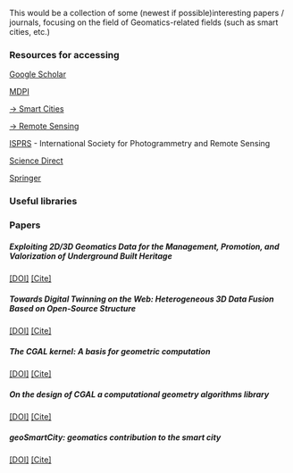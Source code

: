 This would be a collection of some (newest if possible)interesting papers / journals, focusing on the field of Geomatics-related fields (such as smart cities, etc.)

### Resources for accessing 

[Google Scholar](https://scholar.google.com/)

[MDPI](https://www.mdpi.com/)  

[ -> Smart Cities](https://www.mdpi.com/journal/smartcities)  

[ -> Remote Sensing](https://www.mdpi.com/journal/remotesensing)

[ISPRS](https://www.isprs.org/) - International Society for Photogrammetry and Remote Sensing

[Science Direct](https://www-sciencedirect-com.tudelft.idm.oclc.org/)

[Springer](https://link-springer-com.tudelft.idm.oclc.org/)

### Useful libraries

### Papers

##### Exploiting 2D/3D Geomatics Data for the Management, Promotion, and Valorization of Underground Built Heritage
[[DOI]](https://doi.org/10.3390/smartcities6010012)  [[Cite]](https://github.com/zfengyan/Geomatics-Smart-Citys/blob/main/BibTeX/1.bib)


##### Towards Digital Twinning on the Web: Heterogeneous 3D Data Fusion Based on Open-Source Structure 
[[DOI]](https://doi.org/10.3390/rs15030721)    [[Cite]](https://github.com/zfengyan/Geomatics-Smart-Citys/blob/main/BibTeX/2.bib)


##### The CGAL kernel: A basis for geometric computation
[[DOI]](https://doi.org/10.1007/BFb0014496)    [[Cite]](https://github.com/zfengyan/Geomatics-Smart-Citys/blob/main/BibTeX/3.bib)

##### On the design of CGAL a computational geometry algorithms library
[[DOI]](https://doi-org.tudelft.idm.oclc.org/10.1002/1097-024X(200009)30:11<1167::AID-SPE337>3.0.CO;2-B)    [[Cite]](https://github.com/zfengyan/Geomatics-Smart-Citys/blob/main/BibTeX/4.bib)

##### geoSmartCity: geomatics contribution to the smart city
[[DOI]](https://doi-org.tudelft.idm.oclc.org/10.1145/2479724.2479738)    [[Cite]](https://github.com/zfengyan/Geomatics-Smart-Citys/blob/main/BibTeX/5.bib)
